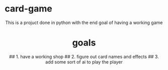# card-game
<div align="center">
  
  This is a projuct done in python with the end goal of having a working game 

  <h1> goals </h1>
## 1. have a working shop
## 2. figure out card names and effects
## 3. add some sort of ai to play the player
